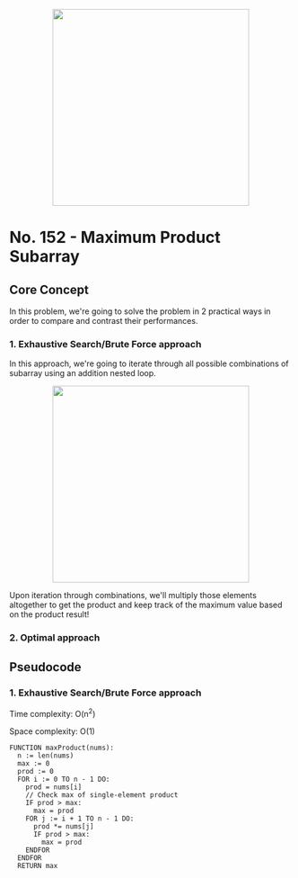 <p align="center"><img width="350" src="https://i.ibb.co/bmxHdhr/image.png" /></p>

# No. 152 - Maximum Product Subarray

## Core Concept

In this problem, we're going to solve the problem in 2 practical ways in order
to compare and contrast their performances.

### 1. Exhaustive Search/Brute Force approach

In this approach, we're going to iterate through all possible combinations of
subarray using an addition nested loop.

<p align="center"><img width="350" src="https://i.ibb.co/jvGFm2T/Screenshot-20220207-110153-Samsung-Notes.jpg" /></p>

Upon iteration through combinations, we'll multiply those elements altogether to get the product and keep track of the
maximum value based on the product result!

### 2. Optimal approach

## Pseudocode

### 1. Exhaustive Search/Brute Force approach

Time complexity: O(n<sup>2</sup>)

Space complexity: O(1)

```text
FUNCTION maxProduct(nums):
  n := len(nums)
  max := 0
  prod := 0
  FOR i := 0 TO n - 1 DO:
    prod = nums[i]
    // Check max of single-element product
    IF prod > max:
      max = prod
    FOR j := i + 1 TO n - 1 DO:
      prod *= nums[j]
      IF prod > max:
        max = prod
    ENDFOR
  ENDFOR
  RETURN max
```
